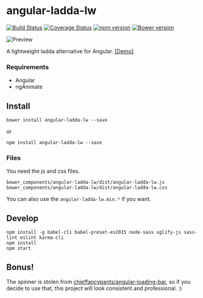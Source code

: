# angular-ladda-lw

[![Build Status](https://travis-ci.org/aeharding/angular-ladda-lw.svg?branch=master)](https://travis-ci.org/aeharding/angular-ladda-lw)
[![Coverage Status](https://coveralls.io/repos/github/aeharding/angular-ladda-lw/badge.svg?branch=master)](https://coveralls.io/github/aeharding/angular-ladda-lw?branch=master)
[![npm version](https://badge.fury.io/js/angular-ladda-lw.svg)](https://badge.fury.io/js/angular-ladda-lw)
[![Bower version](https://badge.fury.io/bo/angular-ladda-lw.svg)](https://badge.fury.io/bo/angular-ladda-lw)

![Preview](http://i.imgur.com/6QZvPo4.gif)

A lightweight ladda alternative for Angular. [[Demo]](http://aeharding.github.io/angular-ladda-lw/)

### Requirements

  * Angular
  * ngAnimate

## Install

```
bower install angular-ladda-lw --save
```
or
```
npm install angular-ladda-lw --save
```

### Files

You need the js and css files.

```
bower_components/angular-ladda-lw/dist/angular-ladda-lw.js
bower_components/angular-ladda-lw/dist/angular-ladda-lw.css
```

You can also use the `angular-ladda-lw.min.*` if you want.

## Develop

```
npm install -g babel-cli babel-preset-es2015 node-sass uglify-js sass-lint eslint karma-cli
npm install
npm start
```

## Bonus!

The spinner is stolen from [chieffancypants/angular-loading-bar](https://github.com/chieffancypants/angular-loading-bar), so if you decide to use that, this project will look consistent and professional. :)
